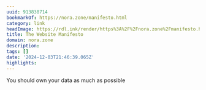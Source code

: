 ```yaml
---
uuid: 913838714
bookmarkOf: https://nora.zone/manifesto.html
category: link
headImage: https://rdl.ink/render/https%3A%2F%2Fnora.zone%2Fmanifesto.html
title: The Website Manifesto
domain: nora.zone
description: 
tags: []
date: '2024-12-03T21:46:39.065Z'
highlights: 
---
```


You should own your data as much as possible

